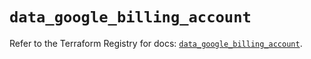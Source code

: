 # `data_google_billing_account`

Refer to the Terraform Registry for docs: [`data_google_billing_account`](https://registry.terraform.io/providers/hashicorp/google/5.12.0/docs/data-sources/billing_account).

